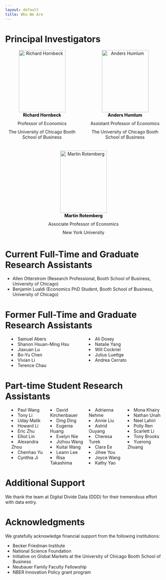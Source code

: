 ```yaml
---
layout: default
title: Who We Are
---
```


<style>
  /* Container for the PI cards */
.pi-container {
  display: flex;
  flex-wrap: wrap;
  gap: 30px;
  justify-content: space-between; /* spreads them out */
}

.pi-card {
  flex: 1;                 
  min-width: 200px;        
  text-align: center;
}

.pi-card img {
  width: 150px;
  height: 200px;
  object-fit: cover;
  display: block;
  margin: 0 auto;
  border: none;
}

.pi-card p {
  margin: 10px 0 5px 0;
  text-align: center;
}

.pi-card a {
  display: inline-block;
  text-align: center;
  text-decoration: none;
  color: black;
  font-weight: bold;
}

.pi-card a:hover {
  text-decoration: underline;
}

/* Multi-column lists */
.multi-col {
  columns: 2;          
  -webkit-columns: 2;  
  -moz-columns: 2;     
}

.multi-col-4 {
  columns: 4;          
  -webkit-columns: 4;  
  -moz-columns: 4;     
  list-style-position: inside; 
  padding-left: 20px;  
}

.multi-col-2 {
  columns: 2;          
  -webkit-columns: 2;  
  -moz-columns: 2;     
  list-style-position: inside;
  padding-left: 20px;  
}

@media (max-width: 768px) {
  .multi-col-4 {
    columns: 2;          
    -webkit-columns: 2;  
    -moz-columns: 2;     
  }
}
</style>

# Principal Investigators
<div class="pi-container">
  <div class="pi-card">
    <img src="{{ '/assets/images/richard_hornbeck_portrait.jpg' | relative_url }}" alt="Richard Hornbeck">
    <a href="https://voices.uchicago.edu/richardhornbeck/" target="_blank">Richard Hornbeck</a>
    <p>Professor of Economics</p>
    <p>The University of Chicago Booth School of Business</p>
  </div>

  <div class="pi-card">
    <img src="{{ '/assets/images/anders_humlum_portrait.webp' | relative_url }}" alt="Anders Humlum">
    <a href="https://www.andershumlum.com/" target="_blank">Anders Humlum</a>
    <p>Assistant Professor of Economics</p>
    <p>The University of Chicago Booth School of Business</p>
  </div>

  <div class="pi-card">
    <img src="{{ '/assets/images/martin_rotemberg_portrait.jpeg' | relative_url }}" alt="Martin Rotemberg">
    <a href="https://sites.google.com/view/mrotemberg/" target="_blank">Martin Rotemberg</a>
    <p>Associate Professor of Economics</p>
    <p>New York University</p>
  </div>
</div>

# Current Full-Time and Graduate Research Assistants
- Allen Otterstrom (Research Professional, Booth School of Business, University of Chicago)
- Benjamin Lualdi (Economics PhD Student, Booth School of Business, University of Chicago)

# Former Full-Time and Graduate Research Assistants
<ul class="multi-col-2">
<li>Samuel Abers</li>
<li>Shanon Hsuan-Ming Hsu</li>
<li>Jiaxuan Lu</li>
<li>Bo-Yu Chen</li> 
<li>Vivian Li</li>  
<li>Terence Chau</li>  
<li>Ali Doxey</li>  
<li>Natalie Yang</li>  
<li>Will Cockriel</li>  
<li>Julius Luettge</li>  
<li>Andrea Cerrato</li>  
</ul>

# Part-time Student Research Assistants
<ul class="multi-col-4">
  <li>Paul Wang</li>
  <li>Tony Li</li>
  <li>Uday Malik</li>
  <li>Howard Li</li>
  <li>Eric Zhu</li>
  <li>Elliot Lin</li>
  <li>Alexandra Zhou</li>
  <li>Chenhao Yu</li>
  <li>Cynthia Ji</li>
  <li>David Kirchenbauer</li>
  <li>Ding Ding</li>
  <li>Eugenia Huang</li>
  <li>Evelyn Nie</li>
  <li>Jizhou Wang</li>
  <li>Kuitai Wang</li>
  <li>Leann Lee</li>
  <li>Risa Takashima</li>
  <li>Adrianna Nehme</li>
  <li>Annie Liu</li>
  <li>Astrid Ouyang</li>
  <li>Cheresa Turek</li>
  <li>Clara Ee</li>
  <li>Jihee You</li>
  <li>Joyce Wang</li>
  <li>Kathy Yao</li>
  <li>Mona Khairy</li>
  <li>Nathan Unah</li>
  <li>Neel Lahiri</li>
  <li>Polly Ren</li>
  <li>Scarlett Li</li>
  <li>Tony Brooks</li>
  <li>Yuerong Zhuang</li>
</ul>

# Additional Support
We thank the team at Digital Divide Data (DDD) for their tremendous effort with data entry.

# Acknowledgments
We gratefully acknowledge financial support from the following institutions:
- Becker Friedman Institute
- National Science Foundation
- Initiative on Global Markets at the University of Chicago Booth School of Business
- Neubauer Family Faculty Fellowship
- NBER Innovation Policy grant program
